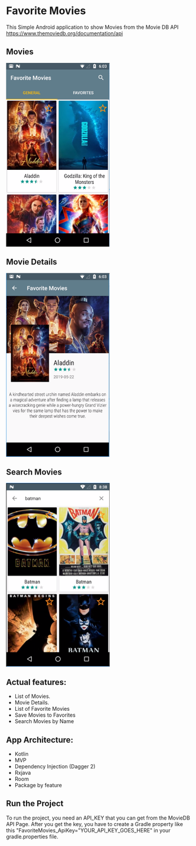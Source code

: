 # Favorite Movies

This Simple Android application to show Movies from the Movie DB API https://www.themoviedb.org/documentation/api

## Movies 
<img src="https://raw.githubusercontent.com/wilsonrc/FavoriteMovies/master/ScreenShots/MoviesScreen.PNG?raw=true" align="center" height="500px" width="282px"/>

## Movie Details
<img src="https://raw.githubusercontent.com/wilsonrc/FavoriteMovies/master/ScreenShots/MovieDetailsScreen.PNG?raw=true" align="center" height="500px" width="282px"/>

## Search Movies 
<img src="https://raw.githubusercontent.com/wilsonrc/FavoriteMovies/master/ScreenShots/SearchMoviesScreen.PNG?raw=true" align="center" height="500px" width="282px"/>

## Actual features:
+ List of Movies.
+ Movie Details.
+ List of Favorite Movies
+ Save Movies to Favorites
+ Search Movies by Name
   
## App Architecture:
+ Kotlin
+ MVP
+ Dependency Injection (Dagger 2)
+ Rxjava
+ Room
+ Package by feature

## Run the Project

To run the project, you need an API_KEY that you can get from the MovieDB API Page. After you get the key, you have to create a Gradle property like this "FavoriteMovies_ApiKey="YOUR_API_KEY_GOES_HERE" in your gradle.properties file.

